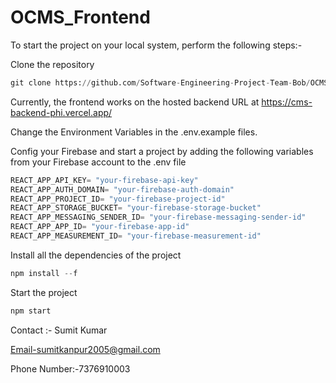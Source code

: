 # OCMS_Frontend


To start the project on your local system, perform the following steps:-

Clone the repository
```python
git clone https://github.com/Software-Engineering-Project-Team-Bob/OCMS_Frontend.git
```
Currently, the frontend works on the hosted backend URL at https://cms-backend-phi.vercel.app/

Change the Environment Variables in the .env.example  files.

Config your Firebase and start a project by adding the following variables from your Firebase account to the .env file
```python
REACT_APP_API_KEY= "your-firebase-api-key"
REACT_APP_AUTH_DOMAIN= "your-firebase-auth-domain"
REACT_APP_PROJECT_ID= "your-firebase-project-id"
REACT_APP_STORAGE_BUCKET= "your-firebase-storage-bucket"
REACT_APP_MESSAGING_SENDER_ID= "your-firebase-messaging-sender-id"
REACT_APP_APP_ID= "your-firebase-app-id"
REACT_APP_MEASUREMENT_ID= "your-firebase-measurement-id"
```

Install all the dependencies of the project
```python
npm install --f
```

Start the project
```python
npm start
```

Contact :-
Sumit Kumar

Email-sumitkanpur2005@gmail.com

Phone Number:-7376910003

